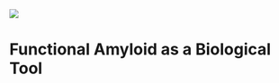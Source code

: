 <div class="landing" style="position: relative; height: 100vh">
  <div class="brand">
  <img class="" src="{{image "Prions be Lit V2.png" "directlink" mode}}"/>
  <h1>Functional Amyloid as a Biological Tool</h1>
  </div>
</div>

<svg class="infoGraphic" viewBox="0 0 1086 1130" version="1.1" xmlns="http://www.w3.org/2000/svg" xmlns:xlink="http://www.w3.org/1999/xlink">
    <!-- Generator: Sketch 47.1 (45422) - http://www.bohemiancoding.com/sketch -->
    <desc>Created with Sketch.</desc>
    <defs>
        <rect id="path-1" x="40.8284031" y="56" width="9.85000038" height="41" rx="4.92500019"></rect>
        <rect id="path-2" x="40.8284031" y="54" width="9.85000038" height="41" rx="4.92500019"></rect>
        <rect id="path-3" x="41" y="54" width="9.85000038" height="41" rx="4.92500019"></rect>
        <rect id="path-4" x="40.8284031" y="56" width="9.85000038" height="41" rx="4.92500019"></rect>
        <linearGradient x1="0%" y1="50%" x2="100%" y2="50%" id="linearGradient-5">
            <stop stop-color="#EFEFEF" offset="0%"></stop>
            <stop stop-color="#B2DF83" offset="100%"></stop>
        </linearGradient>
        <rect id="path-6" x="41" y="54" width="9.85000038" height="41" rx="4.92500019"></rect>
        <linearGradient x1="0%" y1="50%" x2="100%" y2="50%" id="linearGradient-7">
            <stop stop-color="#EFEFEF" offset="0%"></stop>
            <stop stop-color="#00B2A7" offset="100%"></stop>
        </linearGradient>
        <rect id="path-8" x="27.5757576" y="53.1818182" width="9.84848485" height="78.7878788" rx="4.92424242"></rect>
        <rect id="path-9" x="27.5757576" y="53.1818182" width="9.84848485" height="78.7878788" rx="4.92424242"></rect>
        <rect id="path-10" x="27.5757576" y="53.1818182" width="9.84848485" height="78.7878788" rx="4.92424242"></rect>
        <rect id="path-11" x="27.5757576" y="53.1818182" width="9.84848485" height="78.7878788" rx="4.92424242"></rect>
        <rect id="path-12" x="27.5757576" y="53.1818182" width="9.84848485" height="78.7878788" rx="4.92424242"></rect>
        <linearGradient x1="0%" y1="0%" x2="100%" y2="40.0107902%" id="linearGradient-13">
            <stop stop-color="#00C2B9" offset="0%"></stop>
            <stop stop-color="#71D59C" offset="32.4074702%"></stop>
            <stop stop-color="#E7E87E" offset="100%"></stop>
        </linearGradient>
    </defs>
    <g id="Landing-Page" stroke="none" stroke-width="1" fill="none" fill-rule="evenodd">
        <g id="Group-10" transform="translate(5.000000, 1.000000)">
            <g id="Group-3" transform="translate(58.000000, 0.000000)">
                <g id="Group-6" transform="translate(364.000000, 0.000000)">
                    <g id="Rectangle-2">
                        <use fill="#EFEFEF" fill-rule="evenodd" xlink:href="#path-1"></use>
                        <rect stroke="#969696" stroke-width="1" x="41.3284031" y="56.5" width="8.85000038" height="40" rx="4.42500019"></rect>
                    </g>
                    <polygon id="Polygon" stroke="#969696" fill="#E7E87E" points="45.8010933 0 73.0940151 15.7575758 73.0940151 47.2727273 45.8010933 63.030303 18.5081715 47.2727273 18.5081715 15.7575758"></polygon>
                    <path d="M32.4687754,120.468775 C34.5818298,118.355721 36.4966679,116.186263 38.1893457,114.018931 C46.0475344,103.957179 49.117625,93.9412563 45.0038502,89.8274816 C40.0039558,84.8275872 26.2853813,90.4397314 14.3625563,102.362556 C2.43973137,114.285381 -3.17241276,128.003956 1.82748158,133.00385 C6.82737592,138.003745 20.5459505,132.3916 32.4687754,120.468775 Z" id="Oval" stroke="#969696" fill="#DBDBDB"></path>
                    <path d="M58.3625563,120.468775 C60.4756107,122.58183 62.6450689,124.496668 64.8124008,126.189346 C74.8741524,134.047534 84.8900754,137.117625 89.0038502,133.00385 C94.0037445,128.003956 88.3916004,114.285381 76.4687754,102.362556 C64.5459505,90.4397314 50.8273759,84.8275872 45.8274816,89.8274816 C40.8275872,94.8273759 46.4397314,108.54595 58.3625563,120.468775 Z" id="Oval" stroke="#969696" fill="#C4C4C4"></path>
                    <path d="M76.4687754,164.468775 C78.5818298,162.355721 80.4966679,160.186263 82.1893457,158.018931 C90.0475344,147.957179 93.117625,137.941256 89.0038502,133.827482 C84.0039558,128.827587 70.2853813,134.439731 58.3625563,146.362556 C46.4397314,158.285381 40.8275872,172.003956 45.8274816,177.00385 C50.8273759,182.003745 64.5459505,176.3916 76.4687754,164.468775 Z" id="Oval" stroke="#969696" fill="#ADADAD"></path>
                    <path d="M14.3625563,166.468775 C16.4756107,168.58183 18.6450689,170.496668 20.8124008,172.189346 C30.8741524,180.047534 40.8900754,183.117625 45.0038502,179.00385 C50.0037445,174.003956 44.3916004,160.285381 32.4687754,148.362556 C20.5459505,136.439731 6.82737592,130.827587 1.82748158,135.827482 C-3.17241276,140.827376 2.43973137,154.54595 14.3625563,166.468775 Z" id="Oval" stroke="#969696" fill="#969696"></path>
                </g>
                <g id="Group-4">
                    <g id="Rectangle-2">
                        <use fill="#EFEFEF" fill-rule="evenodd" xlink:href="#path-2"></use>
                        <rect stroke="#969696" stroke-width="1" x="41.3284031" y="54.5" width="8.85000038" height="40" rx="4.42500019"></rect>
                    </g>
                    <polygon id="Polygon" stroke="#969696" fill="#00B2A7" points="45.8010933 0 73.0940151 15.7575758 73.0940151 47.2727273 45.8010933 63.030303 18.5081715 47.2727273 18.5081715 15.7575758"></polygon>
                    <path d="M32.4687754,120.468775 C34.5818298,118.355721 36.4966679,116.186263 38.1893457,114.018931 C46.0475344,103.957179 49.117625,93.9412563 45.0038502,89.8274816 C40.0039558,84.8275872 26.2853813,90.4397314 14.3625563,102.362556 C2.43973137,114.285381 -3.17241276,128.003956 1.82748158,133.00385 C6.82737592,138.003745 20.5459505,132.3916 32.4687754,120.468775 Z" id="Oval" stroke="#969696" fill="#DBDBDB"></path>
                    <path d="M58.3625563,120.468775 C60.4756107,122.58183 62.6450689,124.496668 64.8124008,126.189346 C74.8741524,134.047534 84.8900754,137.117625 89.0038502,133.00385 C94.0037445,128.003956 88.3916004,114.285381 76.4687754,102.362556 C64.5459505,90.4397314 50.8273759,84.8275872 45.8274816,89.8274816 C40.8275872,94.8273759 46.4397314,108.54595 58.3625563,120.468775 Z" id="Oval" stroke="#969696" fill="#C4C4C4"></path>
                    <path d="M76.4687754,164.468775 C78.5818298,162.355721 80.4966679,160.186263 82.1893457,158.018931 C90.0475344,147.957179 93.117625,137.941256 89.0038502,133.827482 C84.0039558,128.827587 70.2853813,134.439731 58.3625563,146.362556 C46.4397314,158.285381 40.8275872,172.003956 45.8274816,177.00385 C50.8273759,182.003745 64.5459505,176.3916 76.4687754,164.468775 Z" id="Oval" stroke="#969696" fill="#ADADAD"></path>
                    <path d="M14.3625563,164.468775 C16.4756107,166.58183 18.6450689,168.496668 20.8124008,170.189346 C30.8741524,178.047534 40.8900754,181.117625 45.0038502,177.00385 C50.0037445,172.003956 44.3916004,158.285381 32.4687754,146.362556 C20.5459505,134.439731 6.82737592,128.827587 1.82748158,133.827482 C-3.17241276,138.827376 2.43973137,152.54595 14.3625563,164.468775 Z" id="Oval" stroke="#969696" fill="#969696"></path>
                </g>
                <g id="Group-5" transform="translate(182.000000, 0.000000)">
                    <g id="Rectangle-2">
                        <use fill="#EFEFEF" fill-rule="evenodd" xlink:href="#path-3"></use>
                        <rect stroke="#969696" stroke-width="1" x="41.5" y="54.5" width="8.85000038" height="40" rx="4.42500019"></rect>
                    </g>
                    <polygon id="Polygon" stroke="#969696" fill="#B2DF83" points="45.9726902 0 73.265612 15.7575758 73.265612 47.2727273 45.9726902 63.030303 18.6797684 47.2727273 18.6797684 15.7575758"></polygon>
                    <path d="M32.4687754,120.468775 C34.5818298,118.355721 36.4966679,116.186263 38.1893457,114.018931 C46.0475344,103.957179 49.117625,93.9412563 45.0038502,89.8274816 C40.0039558,84.8275872 26.2853813,90.4397314 14.3625563,102.362556 C2.43973137,114.285381 -3.17241276,128.003956 1.82748158,133.00385 C6.82737592,138.003745 20.5459505,132.3916 32.4687754,120.468775 Z" id="Oval" stroke="#969696" fill="#DBDBDB"></path>
                    <path d="M58.3625563,120.468775 C60.4756107,122.58183 62.6450689,124.496668 64.8124008,126.189346 C74.8741524,134.047534 84.8900754,137.117625 89.0038502,133.00385 C94.0037445,128.003956 88.3916004,114.285381 76.4687754,102.362556 C64.5459505,90.4397314 50.8273759,84.8275872 45.8274816,89.8274816 C40.8275872,94.8273759 46.4397314,108.54595 58.3625563,120.468775 Z" id="Oval" stroke="#969696" fill="#C4C4C4"></path>
                    <path d="M76.4687754,164.468775 C78.5818298,162.355721 80.4966679,160.186263 82.1893457,158.018931 C90.0475344,147.957179 93.117625,137.941256 89.0038502,133.827482 C84.0039558,128.827587 70.2853813,134.439731 58.3625563,146.362556 C46.4397314,158.285381 40.8275872,172.003956 45.8274816,177.00385 C50.8273759,182.003745 64.5459505,176.3916 76.4687754,164.468775 Z" id="Oval" stroke="#969696" fill="#ADADAD"></path>
                    <path d="M14.3625563,164.468775 C16.4756107,166.58183 18.6450689,168.496668 20.8124008,170.189346 C30.8741524,178.047534 40.8900754,181.117625 45.0038502,177.00385 C50.0037445,172.003956 44.3916004,158.285381 32.4687754,146.362556 C20.5459505,134.439731 6.82737592,128.827587 1.82748158,133.827482 C-3.17241276,138.827376 2.43973137,152.54595 14.3625563,164.468775 Z" id="Oval" stroke="#969696" fill="#969696"></path>
                </g>
                <g id="Group-6" transform="translate(273.000000, 75.000000)">
                    <g id="Rectangle-2">
                        <use fill="#EFEFEF" fill-rule="evenodd" xlink:href="#path-4"></use>
                        <rect stroke="#969696" stroke-width="1" x="41.3284031" y="56.5" width="8.85000038" height="40" rx="4.42500019"></rect>
                    </g>
                    <polygon id="Polygon" stroke="#969696" fill="url(#linearGradient-5)" points="45.8010933 0 73.0940151 15.7575758 73.0940151 47.2727273 45.8010933 63.030303 18.5081715 47.2727273 18.5081715 15.7575758"></polygon>
                    <path d="M32.4687754,120.468775 C34.5818298,118.355721 36.4966679,116.186263 38.1893457,114.018931 C46.0475344,103.957179 49.117625,93.9412563 45.0038502,89.8274816 C40.0039558,84.8275872 26.2853813,90.4397314 14.3625563,102.362556 C2.43973137,114.285381 -3.17241276,128.003956 1.82748158,133.00385 C6.82737592,138.003745 20.5459505,132.3916 32.4687754,120.468775 Z" id="Oval" stroke="#969696" fill="#DBDBDB"></path>
                    <path d="M58.3625563,120.468775 C60.4756107,122.58183 62.6450689,124.496668 64.8124008,126.189346 C74.8741524,134.047534 84.8900754,137.117625 89.0038502,133.00385 C94.0037445,128.003956 88.3916004,114.285381 76.4687754,102.362556 C64.5459505,90.4397314 50.8273759,84.8275872 45.8274816,89.8274816 C40.8275872,94.8273759 46.4397314,108.54595 58.3625563,120.468775 Z" id="Oval" stroke="#969696" fill="#C4C4C4"></path>
                    <path d="M76.4687754,164.468775 C78.5818298,162.355721 80.4966679,160.186263 82.1893457,158.018931 C90.0475344,147.957179 93.117625,137.941256 89.0038502,133.827482 C84.0039558,128.827587 70.2853813,134.439731 58.3625563,146.362556 C46.4397314,158.285381 40.8275872,172.003956 45.8274816,177.00385 C50.8273759,182.003745 64.5459505,176.3916 76.4687754,164.468775 Z" id="Oval" stroke="#969696" fill="#ADADAD"></path>
                    <path d="M14.3625563,166.468775 C16.4756107,168.58183 18.6450689,170.496668 20.8124008,172.189346 C30.8741524,180.047534 40.8900754,183.117625 45.0038502,179.00385 C50.0037445,174.003956 44.3916004,160.285381 32.4687754,148.362556 C20.5459505,136.439731 6.82737592,130.827587 1.82748158,135.827482 C-3.17241276,140.827376 2.43973137,154.54595 14.3625563,166.468775 Z" id="Oval" stroke="#969696" fill="#969696"></path>
                </g>
                <g id="Group-5" transform="translate(91.000000, 77.000000)">
                    <g id="Rectangle-2">
                        <use fill="#EFEFEF" fill-rule="evenodd" xlink:href="#path-6"></use>
                        <rect stroke="#969696" stroke-width="1" x="41.5" y="54.5" width="8.85000038" height="40" rx="4.42500019"></rect>
                    </g>
                    <polygon id="Polygon" stroke="#969696" fill="url(#linearGradient-7)" points="45.9726902 0 73.265612 15.7575758 73.265612 47.2727273 45.9726902 63.030303 18.6797684 47.2727273 18.6797684 15.7575758"></polygon>
                    <path d="M32.4687754,120.468775 C34.5818298,118.355721 36.4966679,116.186263 38.1893457,114.018931 C46.0475344,103.957179 49.117625,93.9412563 45.0038502,89.8274816 C40.0039558,84.8275872 26.2853813,90.4397314 14.3625563,102.362556 C2.43973137,114.285381 -3.17241276,128.003956 1.82748158,133.00385 C6.82737592,138.003745 20.5459505,132.3916 32.4687754,120.468775 Z" id="Oval" stroke="#969696" fill="#DBDBDB"></path>
                    <path d="M58.3625563,120.468775 C60.4756107,122.58183 62.6450689,124.496668 64.8124008,126.189346 C74.8741524,134.047534 84.8900754,137.117625 89.0038502,133.00385 C94.0037445,128.003956 88.3916004,114.285381 76.4687754,102.362556 C64.5459505,90.4397314 50.8273759,84.8275872 45.8274816,89.8274816 C40.8275872,94.8273759 46.4397314,108.54595 58.3625563,120.468775 Z" id="Oval" stroke="#969696" fill="#C4C4C4"></path>
                    <path d="M76.4687754,164.468775 C78.5818298,162.355721 80.4966679,160.186263 82.1893457,158.018931 C90.0475344,147.957179 93.117625,137.941256 89.0038502,133.827482 C84.0039558,128.827587 70.2853813,134.439731 58.3625563,146.362556 C46.4397314,158.285381 40.8275872,172.003956 45.8274816,177.00385 C50.8273759,182.003745 64.5459505,176.3916 76.4687754,164.468775 Z" id="Oval" stroke="#969696" fill="#ADADAD"></path>
                    <path d="M14.3625563,164.468775 C16.4756107,166.58183 18.6450689,168.496668 20.8124008,170.189346 C30.8741524,178.047534 40.8900754,181.117625 45.0038502,177.00385 C50.0037445,172.003956 44.3916004,158.285381 32.4687754,146.362556 C20.5459505,134.439731 6.82737592,128.827587 1.82748158,133.827482 C-3.17241276,138.827376 2.43973137,152.54595 14.3625563,164.468775 Z" id="Oval" stroke="#969696" fill="#969696"></path>
                </g>
            </g>
            <g id="Group-2" transform="translate(689.000000, 351.000000)">
                <g id="Group" transform="translate(195.000000, 0.000000)">
                    <g id="Rectangle-2">
                        <use fill="#EFEFEF" fill-rule="evenodd" xlink:href="#path-8"></use>
                        <rect stroke="#969696" stroke-width="1" x="28.0757576" y="53.6818182" width="8.84848485" height="77.7878788" rx="4.42424242"></rect>
                    </g>
                    <path d="M32.3524766,117.620303 C35.3407868,117.620303 38.2288204,117.440259 40.9582594,117.104628 C53.6295707,115.546474 62.8827797,110.635029 62.8827797,104.817273 C62.8827797,97.7463543 49.2138974,92.0142424 32.3524766,92.0142424 C15.4910559,92.0142424 1.82217361,97.7463543 1.82217361,104.817273 C1.82217361,111.888191 15.4910559,117.620303 32.3524766,117.620303 Z" id="Oval" stroke="#969696" fill="#DBDBDB" transform="translate(32.352477, 104.817273) rotate(-35.000000) translate(-32.352477, -104.817273) "></path>
                    <path d="M32.3524766,145.196061 C35.3407868,145.196061 38.2288204,145.016017 40.9582594,144.680386 C53.6295707,143.122232 62.8827797,138.210786 62.8827797,132.39303 C62.8827797,125.322112 49.2138974,119.59 32.3524766,119.59 C15.4910559,119.59 1.82217361,125.322112 1.82217361,132.39303 C1.82217361,139.463949 15.4910559,145.196061 32.3524766,145.196061 Z" id="Oval" stroke="#969696" fill="#C4C4C4" transform="translate(32.352477, 132.393030) rotate(-35.000000) translate(-32.352477, -132.393030) "></path>
                    <path d="M32.3524766,172.771818 C35.3407868,172.771818 38.2288204,172.591775 40.9582594,172.256143 C53.6295707,170.697989 62.8827797,165.786544 62.8827797,159.968788 C62.8827797,152.897869 49.2138974,147.165758 32.3524766,147.165758 C15.4910559,147.165758 1.82217361,152.897869 1.82217361,159.968788 C1.82217361,167.039706 15.4910559,172.771818 32.3524766,172.771818 Z" id="Oval" stroke="#969696" fill="#ADADAD" transform="translate(32.352477, 159.968788) rotate(-35.000000) translate(-32.352477, -159.968788) "></path>
                    <path d="M32.3524766,200.347576 C35.3407868,200.347576 38.2288204,200.167532 40.9582594,199.831901 C53.6295707,198.273747 62.8827797,193.362301 62.8827797,187.544545 C62.8827797,180.473627 49.2138974,174.741515 32.3524766,174.741515 C15.4910559,174.741515 1.82217361,180.473627 1.82217361,187.544545 C1.82217361,194.615464 15.4910559,200.347576 32.3524766,200.347576 Z" id="Oval" stroke="#969696" fill="#969696" transform="translate(32.352477, 187.544545) rotate(-35.000000) translate(-32.352477, -187.544545) "></path>
                    <polygon id="Polygon" stroke="#969696" fill="url(#linearGradient-5)" points="32.5151515 0 59.8080733 15.7575758 59.8080733 47.2727273 32.5151515 63.030303 5.2222297 47.2727273 5.2222297 15.7575758"></polygon>
                </g>
                <g id="Group" transform="translate(65.000000, 0.000000)">
                    <g id="Rectangle-2">
                        <use fill="#EFEFEF" fill-rule="evenodd" xlink:href="#path-9"></use>
                        <rect stroke="#969696" stroke-width="1" x="28.0757576" y="53.6818182" width="8.84848485" height="77.7878788" rx="4.42424242"></rect>
                    </g>
                    <path d="M32.3524766,117.620303 C35.3407868,117.620303 38.2288204,117.440259 40.9582594,117.104628 C53.6295707,115.546474 62.8827797,110.635029 62.8827797,104.817273 C62.8827797,97.7463543 49.2138974,92.0142424 32.3524766,92.0142424 C15.4910559,92.0142424 1.82217361,97.7463543 1.82217361,104.817273 C1.82217361,111.888191 15.4910559,117.620303 32.3524766,117.620303 Z" id="Oval" stroke="#969696" fill="#DBDBDB" transform="translate(32.352477, 104.817273) rotate(-35.000000) translate(-32.352477, -104.817273) "></path>
                    <path d="M32.3524766,145.196061 C35.3407868,145.196061 38.2288204,145.016017 40.9582594,144.680386 C53.6295707,143.122232 62.8827797,138.210786 62.8827797,132.39303 C62.8827797,125.322112 49.2138974,119.59 32.3524766,119.59 C15.4910559,119.59 1.82217361,125.322112 1.82217361,132.39303 C1.82217361,139.463949 15.4910559,145.196061 32.3524766,145.196061 Z" id="Oval" stroke="#969696" fill="#C4C4C4" transform="translate(32.352477, 132.393030) rotate(-35.000000) translate(-32.352477, -132.393030) "></path>
                    <path d="M32.3524766,172.771818 C35.3407868,172.771818 38.2288204,172.591775 40.9582594,172.256143 C53.6295707,170.697989 62.8827797,165.786544 62.8827797,159.968788 C62.8827797,152.897869 49.2138974,147.165758 32.3524766,147.165758 C15.4910559,147.165758 1.82217361,152.897869 1.82217361,159.968788 C1.82217361,167.039706 15.4910559,172.771818 32.3524766,172.771818 Z" id="Oval" stroke="#969696" fill="#ADADAD" transform="translate(32.352477, 159.968788) rotate(-35.000000) translate(-32.352477, -159.968788) "></path>
                    <path d="M32.3524766,200.347576 C35.3407868,200.347576 38.2288204,200.167532 40.9582594,199.831901 C53.6295707,198.273747 62.8827797,193.362301 62.8827797,187.544545 C62.8827797,180.473627 49.2138974,174.741515 32.3524766,174.741515 C15.4910559,174.741515 1.82217361,180.473627 1.82217361,187.544545 C1.82217361,194.615464 15.4910559,200.347576 32.3524766,200.347576 Z" id="Oval" stroke="#969696" fill="#969696" transform="translate(32.352477, 187.544545) rotate(-35.000000) translate(-32.352477, -187.544545) "></path>
                    <polygon id="Polygon" stroke="#969696" fill="url(#linearGradient-7)" points="32.5151515 0 59.8080733 15.7575758 59.8080733 47.2727273 32.5151515 63.030303 5.2222297 47.2727273 5.2222297 15.7575758"></polygon>
                </g>
                <g id="Group" transform="translate(262.000000, 0.000000)">
                    <g id="Rectangle-2">
                        <use fill="#EFEFEF" fill-rule="evenodd" xlink:href="#path-10"></use>
                        <rect stroke="#969696" stroke-width="1" x="28.0757576" y="53.6818182" width="8.84848485" height="77.7878788" rx="4.42424242"></rect>
                    </g>
                    <path d="M32.3524766,117.620303 C35.3407868,117.620303 38.2288204,117.440259 40.9582594,117.104628 C53.6295707,115.546474 62.8827797,110.635029 62.8827797,104.817273 C62.8827797,97.7463543 49.2138974,92.0142424 32.3524766,92.0142424 C15.4910559,92.0142424 1.82217361,97.7463543 1.82217361,104.817273 C1.82217361,111.888191 15.4910559,117.620303 32.3524766,117.620303 Z" id="Oval" stroke="#969696" fill="#DBDBDB" transform="translate(32.352477, 104.817273) rotate(-35.000000) translate(-32.352477, -104.817273) "></path>
                    <path d="M32.3524766,145.196061 C35.3407868,145.196061 38.2288204,145.016017 40.9582594,144.680386 C53.6295707,143.122232 62.8827797,138.210786 62.8827797,132.39303 C62.8827797,125.322112 49.2138974,119.59 32.3524766,119.59 C15.4910559,119.59 1.82217361,125.322112 1.82217361,132.39303 C1.82217361,139.463949 15.4910559,145.196061 32.3524766,145.196061 Z" id="Oval" stroke="#969696" fill="#C4C4C4" transform="translate(32.352477, 132.393030) rotate(-35.000000) translate(-32.352477, -132.393030) "></path>
                    <path d="M32.3524766,172.771818 C35.3407868,172.771818 38.2288204,172.591775 40.9582594,172.256143 C53.6295707,170.697989 62.8827797,165.786544 62.8827797,159.968788 C62.8827797,152.897869 49.2138974,147.165758 32.3524766,147.165758 C15.4910559,147.165758 1.82217361,152.897869 1.82217361,159.968788 C1.82217361,167.039706 15.4910559,172.771818 32.3524766,172.771818 Z" id="Oval" stroke="#969696" fill="#ADADAD" transform="translate(32.352477, 159.968788) rotate(-35.000000) translate(-32.352477, -159.968788) "></path>
                    <path d="M32.3524766,200.347576 C35.3407868,200.347576 38.2288204,200.167532 40.9582594,199.831901 C53.6295707,198.273747 62.8827797,193.362301 62.8827797,187.544545 C62.8827797,180.473627 49.2138974,174.741515 32.3524766,174.741515 C15.4910559,174.741515 1.82217361,180.473627 1.82217361,187.544545 C1.82217361,194.615464 15.4910559,200.347576 32.3524766,200.347576 Z" id="Oval" stroke="#969696" fill="#969696" transform="translate(32.352477, 187.544545) rotate(-35.000000) translate(-32.352477, -187.544545) "></path>
                    <polygon id="Polygon" stroke="#969696" fill="#E7E87E" points="32.5151515 0 59.8080733 15.7575758 59.8080733 47.2727273 32.5151515 63.030303 5.2222297 47.2727273 5.2222297 15.7575758"></polygon>
                </g>
                <g id="Group" transform="translate(130.000000, 0.000000)">
                    <g id="Rectangle-2">
                        <use fill="#EFEFEF" fill-rule="evenodd" xlink:href="#path-11"></use>
                        <rect stroke="#969696" stroke-width="1" x="28.0757576" y="53.6818182" width="8.84848485" height="77.7878788" rx="4.42424242"></rect>
                    </g>
                    <path d="M32.3524766,117.620303 C35.3407868,117.620303 38.2288204,117.440259 40.9582594,117.104628 C53.6295707,115.546474 62.8827797,110.635029 62.8827797,104.817273 C62.8827797,97.7463543 49.2138974,92.0142424 32.3524766,92.0142424 C15.4910559,92.0142424 1.82217361,97.7463543 1.82217361,104.817273 C1.82217361,111.888191 15.4910559,117.620303 32.3524766,117.620303 Z" id="Oval" stroke="#969696" fill="#DBDBDB" transform="translate(32.352477, 104.817273) rotate(-35.000000) translate(-32.352477, -104.817273) "></path>
                    <path d="M32.3524766,145.196061 C35.3407868,145.196061 38.2288204,145.016017 40.9582594,144.680386 C53.6295707,143.122232 62.8827797,138.210786 62.8827797,132.39303 C62.8827797,125.322112 49.2138974,119.59 32.3524766,119.59 C15.4910559,119.59 1.82217361,125.322112 1.82217361,132.39303 C1.82217361,139.463949 15.4910559,145.196061 32.3524766,145.196061 Z" id="Oval" stroke="#969696" fill="#C4C4C4" transform="translate(32.352477, 132.393030) rotate(-35.000000) translate(-32.352477, -132.393030) "></path>
                    <path d="M32.3524766,172.771818 C35.3407868,172.771818 38.2288204,172.591775 40.9582594,172.256143 C53.6295707,170.697989 62.8827797,165.786544 62.8827797,159.968788 C62.8827797,152.897869 49.2138974,147.165758 32.3524766,147.165758 C15.4910559,147.165758 1.82217361,152.897869 1.82217361,159.968788 C1.82217361,167.039706 15.4910559,172.771818 32.3524766,172.771818 Z" id="Oval" stroke="#969696" fill="#ADADAD" transform="translate(32.352477, 159.968788) rotate(-35.000000) translate(-32.352477, -159.968788) "></path>
                    <path d="M32.3524766,200.347576 C35.3407868,200.347576 38.2288204,200.167532 40.9582594,199.831901 C53.6295707,198.273747 62.8827797,193.362301 62.8827797,187.544545 C62.8827797,180.473627 49.2138974,174.741515 32.3524766,174.741515 C15.4910559,174.741515 1.82217361,180.473627 1.82217361,187.544545 C1.82217361,194.615464 15.4910559,200.347576 32.3524766,200.347576 Z" id="Oval" stroke="#969696" fill="#969696" transform="translate(32.352477, 187.544545) rotate(-35.000000) translate(-32.352477, -187.544545) "></path>
                    <polygon id="Polygon" stroke="#969696" fill="#B2DF83" points="32.5151515 0 59.8080733 15.7575758 59.8080733 47.2727273 32.5151515 63.030303 5.2222297 47.2727273 5.2222297 15.7575758"></polygon>
                </g>
                <g id="Group">
                    <g id="Rectangle-2">
                        <use fill="#EFEFEF" fill-rule="evenodd" xlink:href="#path-12"></use>
                        <rect stroke="#969696" stroke-width="1" x="28.0757576" y="53.6818182" width="8.84848485" height="77.7878788" rx="4.42424242"></rect>
                    </g>
                    <path d="M32.3524766,117.620303 C35.3407868,117.620303 38.2288204,117.440259 40.9582594,117.104628 C53.6295707,115.546474 62.8827797,110.635029 62.8827797,104.817273 C62.8827797,97.7463543 49.2138974,92.0142424 32.3524766,92.0142424 C15.4910559,92.0142424 1.82217361,97.7463543 1.82217361,104.817273 C1.82217361,111.888191 15.4910559,117.620303 32.3524766,117.620303 Z" id="Oval" stroke="#969696" fill="#DBDBDB" transform="translate(32.352477, 104.817273) rotate(-35.000000) translate(-32.352477, -104.817273) "></path>
                    <path d="M32.3524766,145.196061 C35.3407868,145.196061 38.2288204,145.016017 40.9582594,144.680386 C53.6295707,143.122232 62.8827797,138.210786 62.8827797,132.39303 C62.8827797,125.322112 49.2138974,119.59 32.3524766,119.59 C15.4910559,119.59 1.82217361,125.322112 1.82217361,132.39303 C1.82217361,139.463949 15.4910559,145.196061 32.3524766,145.196061 Z" id="Oval" stroke="#969696" fill="#C4C4C4" transform="translate(32.352477, 132.393030) rotate(-35.000000) translate(-32.352477, -132.393030) "></path>
                    <path d="M32.3524766,172.771818 C35.3407868,172.771818 38.2288204,172.591775 40.9582594,172.256143 C53.6295707,170.697989 62.8827797,165.786544 62.8827797,159.968788 C62.8827797,152.897869 49.2138974,147.165758 32.3524766,147.165758 C15.4910559,147.165758 1.82217361,152.897869 1.82217361,159.968788 C1.82217361,167.039706 15.4910559,172.771818 32.3524766,172.771818 Z" id="Oval" stroke="#969696" fill="#ADADAD" transform="translate(32.352477, 159.968788) rotate(-35.000000) translate(-32.352477, -159.968788) "></path>
                    <path d="M32.3524766,200.347576 C35.3407868,200.347576 38.2288204,200.167532 40.9582594,199.831901 C53.6295707,198.273747 62.8827797,193.362301 62.8827797,187.544545 C62.8827797,180.473627 49.2138974,174.741515 32.3524766,174.741515 C15.4910559,174.741515 1.82217361,180.473627 1.82217361,187.544545 C1.82217361,194.615464 15.4910559,200.347576 32.3524766,200.347576 Z" id="Oval" stroke="#969696" fill="#969696" transform="translate(32.352477, 187.544545) rotate(-35.000000) translate(-32.352477, -187.544545) "></path>
                    <polygon id="Polygon" stroke="#969696" fill="#00B2A7" points="32.5151515 0 59.8080733 15.7575758 59.8080733 47.2727273 32.5151515 63.030303 5.2222297 47.2727273 5.2222297 15.7575758"></polygon>
                </g>
            </g>
            <text id="Subheadings:-Li-Euro" font-family="AvenirNext-Regular, Avenir Next" font-size="30" font-weight="normal" fill="#E8E96B">
                <tspan x="593.905" y="112">Prion like proteins can stick</tspan>
                <tspan x="593.905" y="153">together and form aggregates</tspan>
            </text>
            <text id="Subheadings:-Li-Euro" font-family="AvenirNext-Regular, Avenir Next" font-size="30" font-weight="normal" fill="#E8E96B">
                <tspan x="17.91" y="381">Aggregates are generally thought to be</tspan>
                <tspan x="17.91" y="422">harmful to some cells, but functional</tspan>
                <tspan x="17.91" y="463">amyloid and engineered prions could be a </tspan>
                <tspan x="17.91" y="504">useful tool in medicine, research, and</tspan>
                <tspan x="17.91" y="545"> manufacturing</tspan>
            </text>
            <text id="Subheadings:-Li-Euro" font-family="AvenirNext-Regular, Avenir Next" font-size="30" font-weight="normal" fill="#E8E96B">
                <tspan x="593.905" y="737">Functional amyloids are found in</tspan>
                <tspan x="593.905" y="778">nature, however little is known</tspan>
                <tspan x="593.905" y="819">about how proteins behave when</tspan>
                <tspan x="593.905" y="860">they are in aggregates</tspan>
            </text>
            <polyline id="Line" stroke="url(#linearGradient-13)" stroke-width="10" stroke-linecap="square" points="9.31980187e-16 294 1074.5 294 1074.5 625.779548 9.31980187e-16 625.779548 0 957.559097 537.25 957.559097 537.25 1124"></polyline>
            <g id="Group-8" transform="translate(58.000000, 709.000000)" fill="#4DC39C">
                <rect id="Rectangle" x="20" y="0" width="60" height="36" rx="8"></rect>
                <rect id="Rectangle" x="120" y="0" width="60" height="36" rx="8"></rect>
                <rect id="Rectangle" x="0" y="20" width="200" height="120" rx="8"></rect>
            </g>
            <g id="Group-9" transform="translate(288.000000, 709.000000)" fill="#B2DF83">
                <rect id="Rectangle" x="20" y="0" width="60" height="36" rx="8"></rect>
                <rect id="Rectangle" x="120" y="0" width="60" height="36" rx="8"></rect>
                <rect id="Rectangle" x="0" y="20" width="200" height="120" rx="8"></rect>
            </g>
        </g>
    </g>
</svg>
<center>
<div style="max-width: 600px; display:inline-block;">
<img src="http://2017.igem.org/wiki/images/e/e5/Waterloo_splash_footer.png"></img>
<h2>We aim to enhance the function and better understand engineered proteins in aggregates</h2>
<a href="http://2017.igem.org/Team:Waterloo/Description"><button class="btn btn-secondary btn-large">Read more!</button></a>
</div>
</center>
